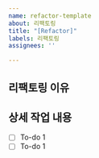 ```yaml
---
name: refactor-template
about: 리팩토링
title: "[Refactor]"
labels: 리팩토링
assignees: ''

---
```


## 리팩토링 이유

##  상세 작업 내용

- [ ] To-do 1
- [ ] To-do 1
